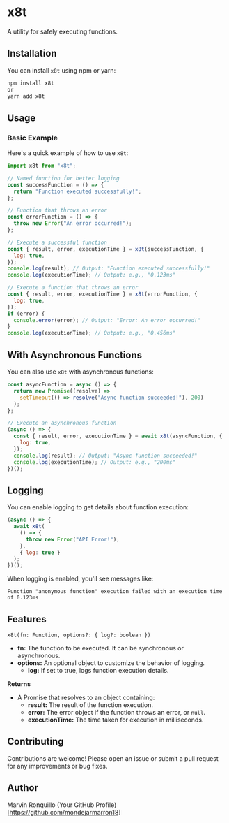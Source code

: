 # x8t

A utility for safely executing functions.

## Installation

You can install `x8t` using npm or yarn:

```bash
npm install x8t
or
yarn add x8t
```

## Usage

### Basic Example

Here's a quick example of how to use `x8t`:

```javascript
import x8t from "x8t";

// Named function for better logging
const successFunction = () => {
  return "Function executed successfully!";
};

// Function that throws an error
const errorFunction = () => {
  throw new Error("An error occurred!");
};

// Execute a successful function
const { result, error, executionTime } = x8t(successFunction, {
  log: true,
});
console.log(result); // Output: "Function executed successfully!"
console.log(executionTime); // Output: e.g., "0.123ms"

// Execute a function that throws an error
const { result, error, executionTime } = x8t(errorFunction, {
  log: true,
});
if (error) {
  console.error(error); // Output: "Error: An error occurred!"
}
console.log(executionTime); // Output: e.g., "0.456ms"
```

## With Asynchronous Functions

You can also use `x8t` with asynchronous functions:

```javascript
const asyncFunction = async () => {
  return new Promise((resolve) =>
    setTimeout(() => resolve("Async function succeeded!"), 200)
  );
};

// Execute an asynchronous function
(async () => {
  const { result, error, executionTime } = await x8t(asyncFunction, {
    log: true,
  });
  console.log(result); // Output: "Async function succeeded!"
  console.log(executionTime); // Output: e.g., "200ms"
})();
```

## Logging

You can enable logging to get details about function execution:

```javascript
(async () => {
  await x8t(
    () => {
      throw new Error("API Error!");
    },
    { log: true }
  );
})();
```

When logging is enabled, you'll see messages like:

```
Function "anonymous function" execution failed with an execution time of 0.123ms
```

## Features

`x8t(fn: Function, options?: { log?: boolean })`

- **fn:** The function to be executed. It can be synchronous or asynchronous.
- **options:** An optional object to customize the behavior of logging.
  - **log:** If set to true, logs function execution details.

**Returns**

- A Promise that resolves to an object containing:
  - **result:** The result of the function execution.
  - **error:** The error object if the function throws an error, or `null`.
  - **executionTime:** The time taken for execution in milliseconds.

## Contributing

Contributions are welcome! Please open an issue or submit a pull request for any improvements or bug fixes.

## Author

Marvin Ronquillo
(Your GitHub Profile)[https://github.com/mondejarmarron18]
